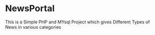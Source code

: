 # NewsPortal
This is a Simple PHP and MYsql Project which gives Different Types of News in various categories
